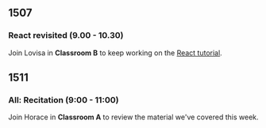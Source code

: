 ## 1507

### React revisited (9.00 - 10.30)

Join Lovisa in **Classroom B** to keep working on the [React tutorial](http://github.com/applegrain/creact). 

## 1511

### All: Recitation (9:00 - 11:00)

Join Horace in **Classroom A** to review the
material we've covered this week.
